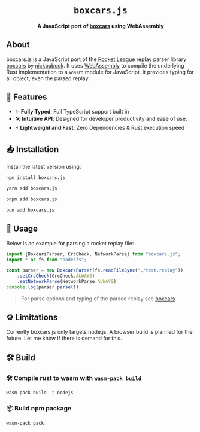 <div align="center">

  <h1><code>boxcars.js</code></h1>

<strong>A JavaScript port of <a href="https://github.com/nickbabcock/boxcars">boxcars</a> using WebAssembly</strong>
</div>

## About

boxcars.js is a JavaScript port of the [Rocket League](http://www.rocketleaguegame.com/) replay parser library [boxcars](https://github.com/nickbabcock/boxcars) by [nickbabcok](https://github.com/nickbabcock).
It uses [WebAssembly](https://github.com/rustwasm/wasm-pack) to compile the underlying Rust implementation to a wasm module for JavaScript. It provides typing for all object, even the parsed replay.

## 🚀 Features

- ✨ **Fully Typed**: Full TypeScript support built in
- 🛠️ **Intuitive API**: Designed for developer productivity and ease of use.
- ⚡  **Lightweight and Fast**: Zero Dependencies & Rust execution speed

## 📥 Installation

Install the latest version using:

```bash
npm install boxcars.js
```
```bash
yarn add boxcars.js
```
```bash
pnpm add boxcars.js
```
```bash
bun add boxcars.js
```

## 📝 Usage
Below is an example for parsing a rocket replay file:

```typescript
import {BoxcarsParser, CrcCheck, NetworkParse} from "boxcars.js";
import * as fs from "node:fs";

const parser = new BoxcarsParser(fs.readFileSync("./test.replay"))
    .setCrcCheck(CrcCheck.ALWAYS)
    .setNetworkParse(NetworkParse.ALWAYS)
console.log(parser.parse())
```

> For parse options and typing of the parsed replay see [boxcars](https://github.com/nickbabcock/boxcars)

## ⚙️ Limitations

Currently boxcars.js only targets node.js. A browser build is planned for the future. Let me know if there is demand for this.

## 🛠 Build

### 🛠 Compile rust to wasm with `wasm-pack build`

```bash
wasm-pack build -t nodejs
```

### 📦 Build npm package

```bash
wasm-pack pack
```